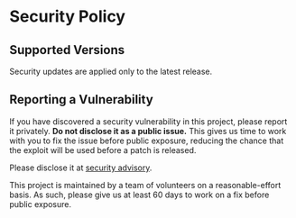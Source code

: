 # Security Policy

## Supported Versions

Security updates are applied only to the latest release.

## Reporting a Vulnerability

If you have discovered a security vulnerability in this project, please report it privately. **Do not disclose it as a public issue.** This gives us time to work with you to fix the issue before public exposure, reducing the chance that the exploit will be used before a patch is released.

Please disclose it at [security advisory](https://github.com/byllyfish/shellous/security/advisories/new).

This project is maintained by a team of volunteers on a reasonable-effort basis. As such, please give us at least 60 days to work on a fix before public exposure.
